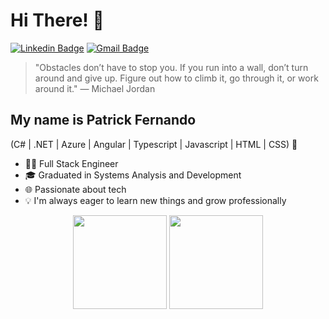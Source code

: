 <h1>Hi There! 👋</h1>

  [![Linkedin Badge](https://img.shields.io/badge/-LinkedIn-0e2647?style=flat-square&logo=Linkedin&logoColor=white&link=https://www.linkedin.com/in/patrickferbrito/)](https://www.linkedin.com/in/patrickferbrito)
[![Gmail Badge](https://img.shields.io/badge/-patrickferdev@gmail.com-0e2647?style=flat-square&logo=Gmail&logoColor=white&link=mailto:patrickferdev@gmail.com)](mailto:patrickferdev@gmail.com)

> "Obstacles don’t have to stop you. If you run into a wall, don’t turn around and give up. Figure out how to climb it, go through it, or work around it." — Michael Jordan

## My name is Patrick Fernando
(C# | .NET | Azure | Angular | Typescript | Javascript | HTML | CSS) 🚀
- 👨‍💻 Full Stack Engineer
- 🎓 Graduated in Systems Analysis and Development
- 🌐 Passionate about tech
- 💡 I'm always eager to learn new things and grow professionally

<div align="center">
<img height="150em" src="https://github-readme-stats.vercel.app/api?username=patrickfer&theme=midnight-purple&show_icons=true"/>
  <img height="150em" src="https://github-readme-stats.vercel.app/api/top-langs/?username=patrickfer&layout=compact&langs_count=6&theme=midnight-purple"/>
</div>
